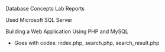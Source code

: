 Database Concepts 
Lab Reports

Used Microsoft SQL Server

Building a Web Application Using PHP and MySQL
- Goes with codes: index.php, search.php, search_result.php
